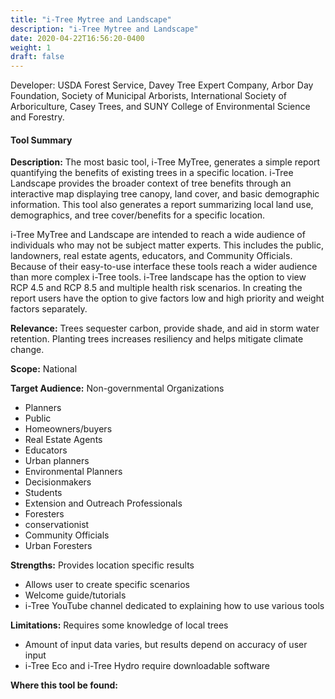 ```yaml
---
title: "i-Tree Mytree and Landscape"
description: "i-Tree Mytree and Landscape"
date: 2020-04-22T16:56:20-0400
weight: 1
draft: false
---
```

Developer: USDA Forest Service, Davey Tree Expert Company, Arbor Day Foundation, Society of Municipal Arborists, International Society of Arboriculture, Casey Trees, and SUNY College of Environmental Science and Forestry.

#### Tool Summary
**Description:** The most basic tool, i-Tree MyTree, generates a simple report quantifying the benefits of existing trees in a specific location. i-Tree Landscape provides the broader context of tree benefits through an interactive map displaying tree canopy, land cover, and basic demographic information. This tool also generates a report summarizing local land use, demographics, and tree cover/benefits for a specific location. 

i-Tree MyTree and Landscape are intended to reach a wide audience of individuals who may not be subject matter experts. This includes the public, landowners, real estate agents, educators, and Community Officials. Because of their easy-to-use interface these tools reach a wider audience than more complex i-Tree tools. i-Tree landscape has the option to view RCP 4.5 and RCP 8.5 and multiple health risk scenarios. In creating the report users have the option to give factors low and high priority and weight factors separately.

**Relevance:** Trees sequester carbon, provide shade, and aid in storm water retention. Planting trees increases resiliency and helps mitigate climate change.

**Scope:** National

**Target Audience:** Non-governmental Organizations
* Planners 
* Public 
* Homeowners/buyers 
* Real Estate Agents 
* Educators
* Urban planners
* Environmental Planners
* Decisionmakers
* Students
* Extension and Outreach Professionals
* Foresters
* conservationist
* Community Officials
* Urban Foresters

**Strengths:** Provides location specific results
* Allows user to create specific scenarios 
* Welcome guide/tutorials 
* i-Tree YouTube channel dedicated to explaining how to use various tools

**Limitations:** Requires some knowledge of local trees
* Amount of input data varies, but results depend on accuracy of user input
* i-Tree Eco and i-Tree Hydro require downloadable software

**Where this tool be found:** 
